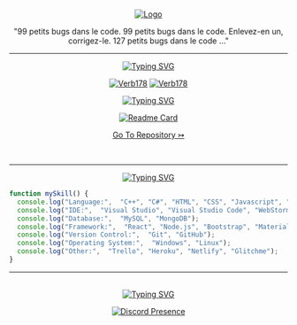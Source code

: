 <br/>
<div align="center">
<p align="center">
  <a href="https://github.com/Verb178/">
    <img src="https://i.imgur.com/zHlE1hK.png" alt="Logo">
  </a>
  <p align="center">
  "99 petits bugs dans le code. 99 petits bugs dans le code. Enlevez-en un, corrigez-le. 127 petits bugs dans le code …"
  </p>
</p>

***

<a href="https://git.io/typing-svg"><img src="https://readme-typing-svg.herokuapp.com?font=Fira+Code&weight=900&size=35&pause=1000&color=007EF7&center=true&width=435&lines=Main+projects" alt="Typing SVG" /></a>
  
[![Verb178](https://github-readme-stats-c1ach0.vercel.app/api/pin/?username=verb178&repo=PURECSS-MAES)](https://github.com/Verb178/PURECSS-MAES)
[![Verb178](https://github-readme-stats-c1ach0.vercel.app/api/pin/?username=verb178&repo=MySQL-DataSearch)](https://github.com/Verb178/MysQL-DataSearch)

<a href="https://git.io/typing-svg"><img src="https://readme-typing-svg.herokuapp.com?font=Fira+Code&weight=900&size=35&pause=1000&color=007EF7&center=true&width=435&lines=Others+Projects" alt="Typing SVG" /></a>

[![Readme Card](https://github-readme-stats-c1ach0.vercel.app/api/pin/?username=verb178&repo=Gestionnaire_contact_C)](https://github.com/Verb178/Gestionnaire_contact_C)

<p><a href="https://github.com/Verb178?tab=repositories"> Go To Repository ↣ </a></p>
<br>

***

<a href="https://git.io/typing-svg"><img src="https://readme-typing-svg.herokuapp.com?font=Fira+Code&weight=900&size=35&pause=1000&color=007EF7&center=true&width=435&lines=Skill" alt="Typing SVG" /></a>
</div>

```js
function mySkill() {
  console.log("Language:",  "C++", "C#", "HTML", "CSS", "Javascript", "SQL");
  console.log("IDE:",  "Visual Studio", "Visual Studio Code", "WebStorm", "JetBrains");
  console.log("Database:",  "MySQL", "MongoDB");
  console.log("Framework:",  "React", "Node.js", "Bootstrap", "Materialize");
  console.log("Version Control:",  "Git", "GitHub");
  console.log("Operating System:",  "Windows", "Linux");
  console.log("Other:",  "Trello", "Heroku", "Netlify", "Glitchme");
}
``` 

***

<br>
<div align="center">
<a href="https://git.io/typing-svg"><img src="https://readme-typing-svg.herokuapp.com?font=Fira+Code&weight=900&size=35&pause=1000&color=007EF7&center=true&width=435&lines=Social" alt="Typing SVG" /></a>


[![Discord Presence](https://lanyard.cnrad.dev/api/679468283706999002)](https://discord.com/users/679468283706999002)
</div>
